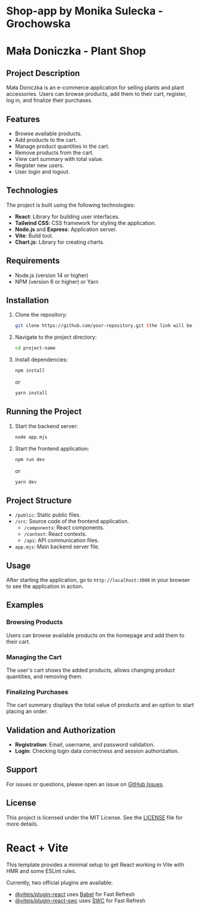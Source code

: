# Shop-app by Monika Sulecka - Grochowska
# Mała Doniczka - Plant Shop

## Project Description
Mała Doniczka is an e-commerce application for selling plants and plant accessories. Users can browse products, add them to their cart, register, log in, and finalize their purchases.

## Features
- Browse available products.
- Add products to the cart.
- Manage product quantities in the cart.
- Remove products from the cart.
- View cart summary with total value.
- Register new users.
- User login and logout.

## Technologies
The project is built using the following technologies:
- **React**: Library for building user interfaces.
- **Tailwind CSS**: CSS framework for styling the application.
- **Node.js** and **Express**: Application server.
- **Vite**: Build tool.
- **Chart.js**: Library for creating charts.

## Requirements
- Node.js (version 14 or higher)
- NPM (version 6 or higher) or Yarn

## Installation
1. Clone the repository:
    ```sh
    git clone https://github.com/your-repository.git (the link will be active in the near future)
    ```
2. Navigate to the project directory:
    ```sh
    cd project-name
    ```
3. Install dependencies:
    ```sh
    npm install
    ```
    or
    ```sh
    yarn install
    ```

## Running the Project
1. Start the backend server:
    ```sh
    node app.mjs
    ```
2. Start the frontend application:
    ```sh
    npm run dev
    ```
    or
    ```sh
    yarn dev
    ```

## Project Structure
- `/public`: Static public files.
- `/src`: Source code of the frontend application.
  - `/components`: React components.
  - `/context`: React contexts.
  - `/api`: API communication files.
- `app.mjs`: Main backend server file.

## Usage
After starting the application, go to `http://localhost:3000` in your browser to see the application in action.

## Examples
### Browsing Products
Users can browse available products on the homepage and add them to their cart.

### Managing the Cart
The user's cart shows the added products, allows changing product quantities, and removing them.

### Finalizing Purchases
The cart summary displays the total value of products and an option to start placing an order.

## Validation and Authorization
- **Registration**: Email, username, and password validation.
- **Login**: Checking login data correctness and session authorization.

## Support
For issues or questions, please open an issue on [GitHub Issues](https://github.com/your-repository/issues).

## License
This project is licensed under the MIT License. See the [LICENSE](LICENSE) file for more details.


# React + Vite

This template provides a minimal setup to get React working in Vite with HMR and some ESLint rules.

Currently, two official plugins are available:

- [@vitejs/plugin-react](https://github.com/vitejs/vite-plugin-react/blob/main/packages/plugin-react/README.md) uses [Babel](https://babeljs.io/) for Fast Refresh
- [@vitejs/plugin-react-swc](https://github.com/vitejs/vite-plugin-react-swc) uses [SWC](https://swc.rs/) for Fast Refresh
